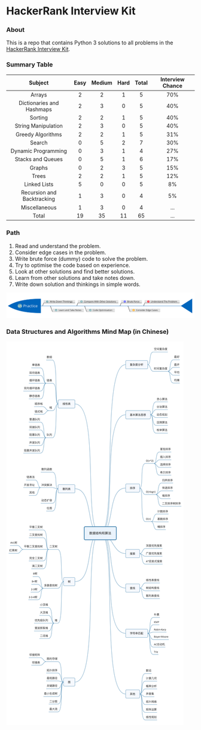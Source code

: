 # HackerRank Interview Kit
### About
This is a repo that contains Python 3 solutions to all problems in the [HackerRank Interview Kit](https://www.hackerrank.com/interview/interview-preparation-kit).

### Summary Table
|           Subject          | Easy | Medium | Hard | Total | Interview Chance  |
|:--------------------------:|:----:|:------:|:----:|:-----:|:-----------------:|
|           Arrays           |   2  |    2   |   1  |   5   |        70%        |
|  Dictionaries and Hashmaps |   2  |    3   |   0  |   5   |        40%        |
|           Sorting          |   2  |    2   |   1  |   5   |        40%        |
|     String Manipulation    |   2  |    3   |   0  |   5   |        40%        |
|      Greedy Algorithms     |   2  |    2   |   1  |   5   |        31%        |
|           Search           |   0  |    5   |   2  |   7   |        30%        |
|     Dynamic Programming    |   0  |    3   |   1  |   4   |        27%        |
|      Stacks and Queues     |   0  |    5   |   1  |   6   |        17%        |
|           Graphs           |   0  |    2   |   3  |   5   |        15%        |
|            Trees           |   2  |    2   |   1  |   5   |        12%        |
|        Linked Lists        |   5  |    0   |   0  |   5   |         8%        |
| Recursion and Backtracking |   1  |    3   |   0  |   4   |         5%        |
|        Miscellaneous       |   1  |    3   |   0  |   4   |        ...        |
|           Total            |  19  |    35  |  11  |   65  |        ...        |

### Path
1. Read and understand the problem.
2. Consider edge cases in the problem.
3. Write brute force (dummy) code to solve the problem.
4. Try to optimise the code based on experience.
5. Look at other solutions and find better solutions.
6. Learn from other solutions and take notes down.
7. Write down solution and thinkings in simple words.

![Coding Practice Path](practicing_path.png)

### Data Structures and Algorithms Mind Map (in Chinese)

![Data Structures and Algorithms Mind Map](data_structures_and_algorithms.jpg)